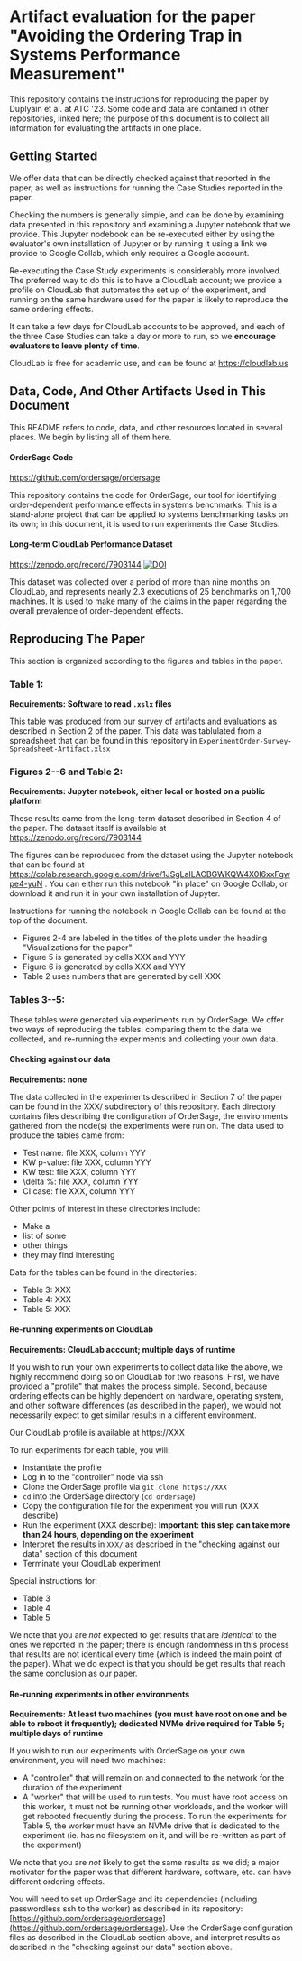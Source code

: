 # Artifact evaluation for the paper "Avoiding the Ordering Trap in Systems Performance Measurement"

This repository contains the instructions for reproducing the paper by Duplyain
et al. at ATC '23. Some code and data are contained in other repositories,
linked here; the purpose of this document is to collect all information for
evaluating the artifacts in one place. 

## Getting Started

We offer data that can be directly checked against that reported in the paper,
as well as instructions for running the Case Studies reported in the paper.

Checking the numbers is generally simple, and can be done by examining data
presented in this repository and examining a Jupyter notebook that we provide.
This Jupyter nodebook can be re-executed either by using the evaluator's own
installation of Jupyter or by running it using a link we provide to Google
Collab, which only requires a Google account.

Re-executing the Case Study experiments is considerably more involved. The
preferred way to do this is to have a CloudLab account; we provide a profile on
CloudLab that automates the set up of the experiment, and running on the same
hardware used for the paper is likely to reproduce the same ordering effects.

It can take a few days for CloudLab accounts to be approved, and each of the
three Case Studies can take a day or more to run, so we **encourage evaluators to
leave plenty of time**.

CloudLab is free for academic use, and can be found at https://cloudlab.us 

## Data, Code, And Other Artifacts Used in This Document

This README refers to code, data, and other resources located in several
places. We begin by listing all of them here.

#### OrderSage Code

https://github.com/ordersage/ordersage

This repository contains the code for OrderSage, our tool for identifying order-dependent performance effects in systems benchmarks. This is a stand-alone project that can be applied to systems benchmarking tasks on its own; in this document, it is used to run experiments the Case Studies.

#### Long-term CloudLab Performance Dataset

https://zenodo.org/record/7903144 [![DOI](https://zenodo.org/badge/DOI/10.5281/zenodo.7903144.svg)](https://doi.org/10.5281/zenodo.7903144)

This dataset was collected over a period of more than nine months on CloudLab, and represents nearly 2.3 executions of 25 benchmarks on 1,700 machines. It is used to make many of the claims in the paper regarding the overall prevalence of order-dependent effects.
 
## Reproducing The Paper

This section is organized according to the figures and tables in the paper.

### Table 1:

**Requirements: Software to read `.xslx` files**

This table was produced from our survey of artifacts and evaluations as
described in Section 2 of the paper. This data was tablulated from a
spreadsheet that can be found in this repository in
`ExperimentOrder-Survey-Spreadsheet-Artifact.xlsx`

### Figures 2--6 and Table 2:

**Requirements: Jupyter notebook, either local or hosted on a public platform**

These results came from the long-term dataset described in Section 4 of the
paper. The dataset itself is available at https://zenodo.org/record/7903144

The figures can be reproduced from the dataset using the Jupyter notebook that
can be found at
https://colab.research.google.com/drive/1JSgLaILACBGWKQW4X0I6xxFgwpe4-yuN . You
can either run this notebook "in place" on Google Collab, or download it and
run it in your own installation of Jupyter.

Instructions for running the notebook in Google Collab can be found at the top
of the document.

* Figures 2-4 are labeled in the titles of the plots under the heading "Visualizations for the paper"
* Figure 5 is generated by cells XXX and YYY
* Figure 6 is generated by cells XXX and YYY
* Table 2 uses numbers that are generated by cell XXX

### Tables 3--5:

These tables were generated via experiments run by OrderSage. We offer two ways
of reproducing the tables: comparing them to the data we collected, and
re-running the experiments and collecting your own data.

#### Checking against our data

**Requirements: none**

The data collected in the experiments described in Section 7 of the paper can
be found in the XXX/ subdirectory of this repository. Each directory contains
files describing the configuration of OrderSage, the environments gathered from
the node(s) the experiments were run on. The data used to produce the tables
came from:

* Test name: file XXX, column YYY
* KW p-value: file XXX, column YYY
* KW test: file XXX, column YYY
* \delta %: file XXX, column YYY
* CI case: file XXX, column YYY

Other points of interest in these directories include:

* Make a
* list of some
* other things
* they may find interesting

Data for the tables can be found in the directories:

* Table 3: XXX
* Table 4: XXX
* Table 5: XXX

#### Re-running experiments on CloudLab

**Requirements: CloudLab account; multiple days of runtime**

If you wish to run your own experiments to collect data like the above, we
highly recommend doing so on CloudLab for two reasons. First, we have provided
a "profile" that makes the process simple. Second, because ordering effects can
be highly dependent on hardware, operating system, and other software
differences (as described in the paper), we would not necessarily expect to get
similar results in a different environment.

Our CloudLab profile is available at https://XXX

To run experiments for each table, you will:

* Instantiate the profile
* Log in to the "controller" node via ssh
* Clone the OrderSage profile via `git clone https://XXX`
* `cd` into the OrderSage directory (`cd ordersage`)
* Copy the configuration file for the experiment you will run (XXX describe)
* Run the experiment (XXX describe): **Important: this step can take more than 24 hours, depending on the experiment**
* Interpret the results in `XXX/` as described in the "checking against our data" section of this document
* Terminate your CloudLab experiment

Special instructions for:

* Table 3
* Table 4
* Table 5

We note that you are *not* expected to get results that are *identical* to the
ones we reported in the paper; there is enough randomness in this process that
results are not identical every time (which is indeed the main point of the
paper). What we do expect is that you should be get results that reach the same
conclusion as our paper.

#### Re-running experiments in other environments

**Requirements: At least two machines (you must have root on one and be able to reboot it frequently); dedicated NVMe drive required for Table 5; multiple days of runtime**

If you wish to run our experiments with OrderSage on your own environment, you will need two machines:

* A "controller" that will remain on and connected to the network for the duration of the experiment
* A "worker" that will be used to run tests. You must have root access on this worker, it must not be running other workloads, and the worker will get rebooted frequently during the process. To run the experiments for Table 5, the worker must have an NVMe drive that is dedicated to the experiment (ie. has no filesystem on it, and will be re-written as part of the experiment)

We note that you are *not* likely to get the same results as we did; a major
motivator for the paper was that different hardware, software, etc. can have 
different ordering effects.

You will need to set up OrderSage and its dependencies (including passwordless
ssh to the worker) as described in its repository: [https://github.com/ordersage/ordersage](https://github.com/ordersage/ordersage). Use the
OrderSage configuration files as described in the CloudLab section above, and
interpret results as described in the "checking against our data" section
above.

